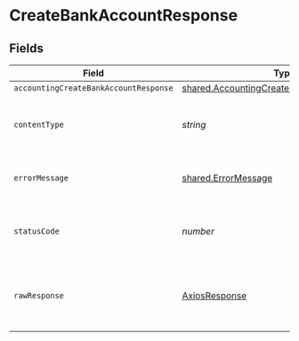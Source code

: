 # CreateBankAccountResponse


## Fields

| Field                                                                                                           | Type                                                                                                            | Required                                                                                                        | Description                                                                                                     |
| --------------------------------------------------------------------------------------------------------------- | --------------------------------------------------------------------------------------------------------------- | --------------------------------------------------------------------------------------------------------------- | --------------------------------------------------------------------------------------------------------------- |
| `accountingCreateBankAccountResponse`                                                                           | [shared.AccountingCreateBankAccountResponse](../../../sdk/models/shared/accountingcreatebankaccountresponse.md) | :heavy_minus_sign:                                                                                              | Success                                                                                                         |
| `contentType`                                                                                                   | *string*                                                                                                        | :heavy_check_mark:                                                                                              | HTTP response content type for this operation                                                                   |
| `errorMessage`                                                                                                  | [shared.ErrorMessage](../../../sdk/models/shared/errormessage.md)                                               | :heavy_minus_sign:                                                                                              | The request made is not valid.                                                                                  |
| `statusCode`                                                                                                    | *number*                                                                                                        | :heavy_check_mark:                                                                                              | HTTP response status code for this operation                                                                    |
| `rawResponse`                                                                                                   | [AxiosResponse](https://axios-http.com/docs/res_schema)                                                         | :heavy_minus_sign:                                                                                              | Raw HTTP response; suitable for custom response parsing                                                         |